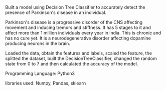Built a model using Decision Tree Classifier to accurately detect the presence of Parkinson's disease in an individual.

Parkinson's disease is a progressive disorder of the CNS affecting movement and inducing tremors and stiffness. It has 5 stages to it and affect more than 1 million individuals every year in india.
This is chronic and has no cure yet. It is a neurodegenerative disorder affecting dopamine producing neurons in the brain.

Loaded the data, obtain the features and labels, scaled the feature, the splitted the dataset, built the DecisionTreeClassifier, changed the random state from 0 to 7 and then calculated the accuracy of the model.

Programming Language: Python3

libraries used: Numpy, Pandas, sklearn

